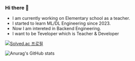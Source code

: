 ### Hi there 👋

- I am currently working on Elementary school as a teacher.
- I started to learn ML/DL Engineering since 2023.
- Now I am intereted in Backend Engineering.
- I want to be Teveloper which is Teacher & Developer

[![Solved.ac
프로필](http://mazassumnida.wtf/api/v2/generate_badge?boj={bom1215})](https://solved.ac/{bom1215})

![Anurag's GitHub stats](https://github-readme-stats.vercel.app/api?username=bom1215&show_icons=true&theme=radical)

